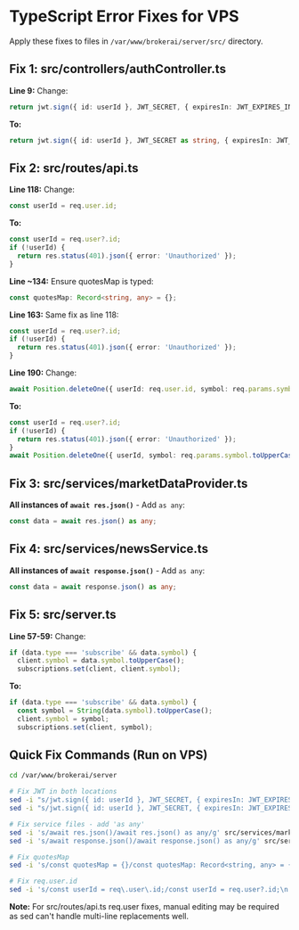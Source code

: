 # TypeScript Error Fixes for VPS

Apply these fixes to files in `/var/www/brokerai/server/src/` directory.

## Fix 1: src/controllers/authController.ts

**Line 9:** Change:
```typescript
return jwt.sign({ id: userId }, JWT_SECRET, { expiresIn: JWT_EXPIRES_IN });
```

**To:**
```typescript
return jwt.sign({ id: userId }, JWT_SECRET as string, { expiresIn: JWT_EXPIRES_IN as string });
```

## Fix 2: src/routes/api.ts

**Line 118:** Change:
```typescript
const userId = req.user.id;
```

**To:**
```typescript
const userId = req.user?.id;
if (!userId) {
  return res.status(401).json({ error: 'Unauthorized' });
}
```

**Line ~134:** Ensure quotesMap is typed:
```typescript
const quotesMap: Record<string, any> = {};
```

**Line 163:** Same fix as line 118:
```typescript
const userId = req.user?.id;
if (!userId) {
  return res.status(401).json({ error: 'Unauthorized' });
}
```

**Line 190:** Change:
```typescript
await Position.deleteOne({ userId: req.user.id, symbol: req.params.symbol.toUpperCase() });
```

**To:**
```typescript
const userId = req.user?.id;
if (!userId) {
  return res.status(401).json({ error: 'Unauthorized' });
}
await Position.deleteOne({ userId, symbol: req.params.symbol.toUpperCase() });
```

## Fix 3: src/services/marketDataProvider.ts

**All instances of `await res.json()`** - Add `as any`:
```typescript
const data = await res.json() as any;
```

## Fix 4: src/services/newsService.ts

**All instances of `await response.json()`** - Add `as any`:
```typescript
const data = await response.json() as any;
```

## Fix 5: src/server.ts

**Line 57-59:** Change:
```typescript
if (data.type === 'subscribe' && data.symbol) {
  client.symbol = data.symbol.toUpperCase();
  subscriptions.set(client, client.symbol);
```

**To:**
```typescript
if (data.type === 'subscribe' && data.symbol) {
  const symbol = String(data.symbol).toUpperCase();
  client.symbol = symbol;
  subscriptions.set(client, symbol);
```

## Quick Fix Commands (Run on VPS)

```bash
cd /var/www/brokerai/server

# Fix JWT in both locations
sed -i "s/jwt.sign({ id: userId }, JWT_SECRET, { expiresIn: JWT_EXPIRES_IN })/jwt.sign({ id: userId }, JWT_SECRET as string, { expiresIn: JWT_EXPIRES_IN as string })/" src/controllers/authController.ts
sed -i "s/jwt.sign({ id: userId }, JWT_SECRET, { expiresIn: JWT_EXPIRES_IN })/jwt.sign({ id: userId }, JWT_SECRET as string, { expiresIn: JWT_EXPIRES_IN as string })/" controllers/authController.ts

# Fix service files - add 'as any'
sed -i 's/await res.json()/await res.json() as any/g' src/services/marketDataProvider.ts
sed -i 's/await response.json()/await response.json() as any/g' src/services/newsService.ts

# Fix quotesMap
sed -i 's/const quotesMap = {}/const quotesMap: Record<string, any> = {}/g' src/routes/api.ts

# Fix req.user.id
sed -i 's/const userId = req\.user\.id;/const userId = req.user?.id;\n    if (!userId) return res.status(401).json({ error: "Unauthorized" });/g' src/routes/api.ts
```

**Note:** For src/routes/api.ts req.user fixes, manual editing may be required as sed can't handle multi-line replacements well.

